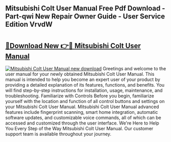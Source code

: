 ## Mitsubishi Colt User Manual Free Pdf Download - Part-qwi New Repair Owner Guide - User Service Edition VrvdW

# <h2><a href="http://cf29481.oget.top/?id=Mitsubishi+Colt+User+Manual">🔗Download New 👉🔴 Mitsubishi Colt User Manual</a></h2>

[![Mitsubishi Colt User Manual new download](https://i.imgur.com/5g1atiW.png)](http://cf29481.oget.top/?id=Mitsubishi+Colt+User+Manual)
Greetings and welcome to the user manual for your newly obtained Mitsubishi Colt User Manual. This manual is intended to help you become an expert user of your product by providing a detailed explanation of its features, functions, and benefits. You will find step-by-step instructions for installation, usage, maintenance, and troubleshooting. Familiarize with Controls Before you begin, familiarize yourself with the location and function of all control buttons and settings on your Mitsubishi Colt User Manual. Mitsubishi Colt User Manual advanced features include fingerprint scanning, smart home integration, automatic software updates, and customizable voice commands, all of which can be accessed and customized through the user interface. We're Here to Help You Every Step of the Way Mitsubishi Colt User Manual. Our customer support team is available throughout your journey.
